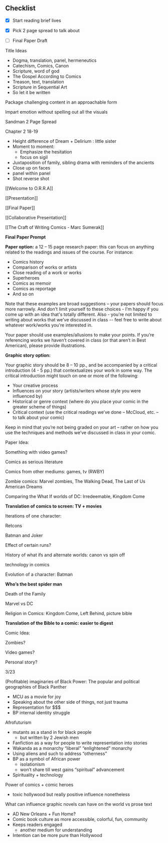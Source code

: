 ## Checklist

- [x] Start reading brief lives
- [x] Pick 2 page spread to talk about
- [ ] Final Paper Draft

  

Title Ideas

- Dogma, translation, panel, hermeneutics
- Catechism, Comics, Canon
- Scripture, word of god
- The Gospel According to Comics
- Treason, text, translation
- Scripture in Sequential Art
- So let it be written

  

Package challenging content in an approachable form

Impart emotion without spelling out all the visuals

  

Sandman 2 Page Spread

Chapter 2 18-19

- Height difference of Dream + Delirium : little sister
- Moment to moment:
    - Emphasize the hesitation
    - focus on sigil
- Juxtaposition of family, sibling drama with reminders of the ancients
- Close up on faces
- panel within panel
- Shot reverse shot

  

[[Welcome to O.R.R.A]]

[[Presentation]]

[[Final Paper]]

[[Collaborative Presentation]]

[[The Craft of Writing Comics - Marc Sumerak]]

  

  

**Final Paper Prompt**

**Paper option:** a 12 – 15 page research paper: this can focus on anything related to the readings and issues of the course. For instance:

- Comics history
- Comparison of works or artists
- Close reading of a work or works
- Superheroes
- Comics as memoir
- Comics as reportage
- And so on

Note that these examples are broad suggestions – your papers should focus more narrowly. And don't limit yourself to these choices - I'm happy if you come up with an idea that's totally different. Also - you're not limited to writing about works that we've discussed in class -- feel free to write about whatever work/works you're interested in.

Your paper should use examples/allusions to make your points. If you’re referencing works we haven’t covered in class (or that aren’t in Best American), please provide illustrations.

**Graphic story option:**

Your graphic story should be 8 – 10 pp., and be accompanied by a critical introduction (4 - 5 pp.) that contextualizes your work in some way. The critical introduction might touch on one or more of the following:

- Your creative process
- Influences on your story (artists/writers whose style you were influenced by)
- Historical or genre context (where do you place your comic in the greater scheme of things)
- Critical context (use the critical readings we’ve done – McCloud, etc. – to talk about your comic)

Keep in mind that you’re not being graded on your art – rather on how you use the techniques and methods we’ve discussed in class in your comic.

  

  

Paper Idea:

Something with video games?

Comics as serious literature

Comics from other mediums: games, tv (RWBY)

Zombie comics: Marvel zombies, The Walking Dead, The Last of Us American Dreams

Comparing the What If worlds of DC: Irredeemable, Kingdom Come

**Translation of comics to screen: TV + movies**

Iterations of one character:

Retcons

Batman and Joker

Effect of certain runs?

History of what ifs and alternate worlds: canon vs spin off

technology in comics

Evolution of a character: Batman

**Who’s the best spider man**

Death of the Family

Marvel vs DC

Religion in Comics: Kingdom Come, Left Behind, picture bible

**Translation of the Bible to a comic: easier to digest**

  

Comic Idea:

Zombies?

Video games?

Personal story?

  

3/23

(Profitable) imaginaries of Black Power: The popular and political  
geographies of Black Panther

- MCU as a movie for joy
- Speaking about the other side of things, not just trauma
- Representation for $$$
- BP internal identity struggle

Afrofuturism

- mutants as a stand in for black people
    - but written by 2 Jewish men
- Fanfiction as a way for people to write representation into stories
- Wakanda as a monarchy “liberal” “enlightened” monarchy
- Using aliens and such to address “otherness”
- BP as a symbol of African power
    - isolationism
    - won’t share till west gains “spiritual” advancement
- Spirituality + technology

  

Power of comics + comic heroes

- toxic hollywood but really positive influence nonetheless

What can influence graphic novels can have on the world vs prose text

- AD New Orleans + Fun Home?
- Comic book culture as more accessible, colorful, fun, community
- Keeps readers engaged
    - another medium for understanding
- Intention can be more pure than Hollywood